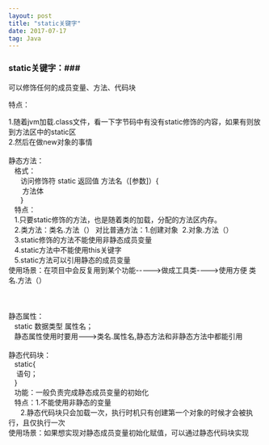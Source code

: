 ```yaml
---
layout: post
title: "static关键字"
date: 2017-07-17   
tag: Java 
---
```


### static关键字：###

 可以修饰任何的成员变量、方法、代码块<br>

 特点：<br>

 1.随着jvm加载.class文件，看一下字节码中有没有static修饰的内容，如果有则放到方法区中的static区<br>
 2.然后在做new对象的事情<br>
<br>
静态方法：<br>
&nbsp; &nbsp;格式：<br>
&nbsp; &nbsp;&nbsp; &nbsp;访问修饰符 static 返回值 方法名（[参数]）{<br>
&nbsp; &nbsp;&nbsp; &nbsp; 方法体<br>
&nbsp; &nbsp;&nbsp; &nbsp;}<br>
&nbsp; &nbsp;特点：<br>
&nbsp; &nbsp;1.只要static修饰的方法，也是随着类的加载，分配的方法区内存。<br>
&nbsp; &nbsp;2.类方法：类名.方法（） 对比普通方法：1.创建对象&nbsp;&nbsp;2.对象.方法（）<br>
&nbsp; &nbsp;3.static修饰的方法不能使用非静态成员变量<br>
&nbsp; &nbsp;4.static方法中不能使用this关键字<br>
&nbsp; &nbsp;5.static方法可以引用静态的成员变量<br>
使用场景：在项目中会反复用到某个功能-----&gt;做成工具类----&gt;使用方便 类名.方法（）<br>
<br>
<br>
<br>
静态属性：<br>
&nbsp; &nbsp;static 数据类型 属性名；<br>
&nbsp; &nbsp;静态属性使用时要用---&gt;类名.属性名,静态方法和非静态方法中都能引用<br>
<br>
静态代码块：<br>
&nbsp; &nbsp;static{<br>
&nbsp; &nbsp; 语句；<br>
&nbsp; &nbsp;}<br>
&nbsp; &nbsp;功能：一般负责完成静态成员变量的初始化<br>
&nbsp; &nbsp;特点：1.不能使用非静态的变量<br>
&nbsp; &nbsp;&nbsp; &nbsp;2.静态代码块只会加载一次，执行时机只有创建第一个对象的时候才会被执行，且仅执行一次<br>
使用场景：如果想实现对静态成员变量初始化赋值，可以通过静态代码块实现<br>
<br>


